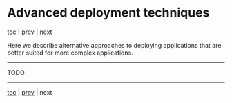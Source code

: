 # Advanced deployment techniques

[toc](../README.md) | [prev](../tutorial-5/README.md) | next

Here we describe alternative approaches to deploying applications that are
better suited for more complex applications.

---

TODO 

---
[toc](../README.md) | [prev](../tutorial-5/README.md) | next